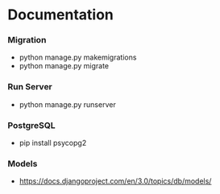 # Documentation

### Migration

- python manage.py makemigrations
- python manage.py migrate

### Run Server

- python manage.py runserver

### PostgreSQL 

- pip install psycopg2

### Models

- https://docs.djangoproject.com/en/3.0/topics/db/models/